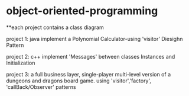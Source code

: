 # object-oriented-programming

**each project contains a class diagram

project 1: java
 implement a Polynomial Calculator-using 'visitor' Diesighn Pattern
 
project 2: c++
  implement 'Messages' between classes
  Instances and Initialization

project 3: a full business layer,
single-player multi-level version of a dungeons and dragons board
game.
using 'visitor','factory', 'callBack/Observer' patterns
  
